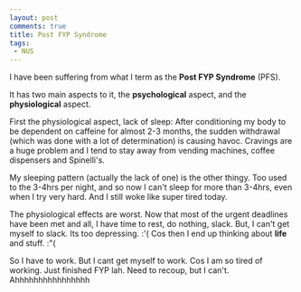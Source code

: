 ```yaml
---
layout: post
comments: true
title: Post FYP Syndrome
tags:
 - NUS
---
```


I have been suffering from what I term as the **Post FYP Syndrome** (PFS).

It has two main aspects to it, the **psychological** aspect, and the **physiological** aspect.

First the physiological aspect, lack of sleep: After conditioning my body to be dependent on caffeine for almost 2-3 months, the sudden withdrawal (which was done with a lot of determination) is causing havoc. Cravings are a huge problem and I tend to stay away from vending machines, coffee dispensers and Spinelli's.

My sleeping pattern (actually the lack of one) is the other thingy. Too used to the 3-4hrs per night, and so now I can't sleep for more than 3-4hrs, even when I try very hard. And I still woke like super tired today.

The physiological effects are worst. Now that most of the urgent deadlines have been met and all, I have time to rest, do nothing, slack. But, I can't get myself to slack. Its too depressing. :'( Cos then I end up thinking about **life** and stuff. :"(

So I have to work. But I cant get myself to work. Cos I am so tired of working. Just finished FYP lah. Need to recoup, but I can't. Ahhhhhhhhhhhhhhhh
